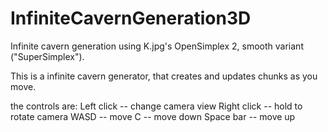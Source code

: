 # InfiniteCavernGeneration3D
 Infinite cavern generation using K.jpg's OpenSimplex 2, smooth variant ("SuperSimplex").

This is a infinite cavern generator, that creates and updates chunks as you move.


the controls are:
    Left click -- change camera view
    Right click -- hold to rotate camera
    WASD -- move
    C -- move down
    Space bar -- move up
